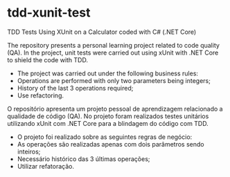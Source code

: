 # tdd-xunit-test
TDD Tests Using XUnit on a Calculator coded with C# (.NET Core)


The repository presents a personal learning project related to code quality (QA).
In the project, unit tests were carried out using xUnit with .NET Core to shield the code with TDD.

- The project was carried out under the following business rules:
- Operations are performed with only two parameters being integers;
- History of the last 3 operations required;
- Use refactoring.


O repositório apresenta um projeto pessoal de aprendizagem relacionado a qualidade de código (QA).
No projeto foram realizados testes unitários utilizando xUnit com .NET Core para a blindagem do código com TDD.

- O projeto foi realizado sobre as seguintes regras de negócio:
- As operações são realizadas apenas com dois parâmetros sendo inteiros;
- Necessário histórico das 3 últimas operações;
- Utilizar refatoração.


